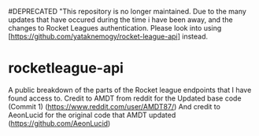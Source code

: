 
#DEPRECATED
"This repository is no longer maintained. Due to the many updates that have occured during the time i have been away, and the changes to Rocket Leagues authentication.
Please look into using [https://github.com/yataknemogy/rocket-league-api] instead.


# rocketleague-api
A public breakdown of the parts of the Rocket league endpoints that I have found access to.
Credit to AMDT from reddit for the Updated base code (Commit 1) (https://www.reddit.com/user/AMDT87/)
And credit to AeonLucid for the original code that AMDT updated (https://github.com/AeonLucid)

